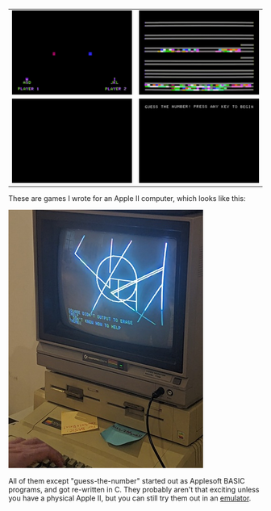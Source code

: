 |   |   |
|---|---|
|![snake](readme-gifs/snake.gif) | ![sokoban](readme-gifs/sokoban.gif)|
|![ghosts](readme-gifs/ghosts.gif) | ![number](readme-gifs/number.gif)|

These are games I wrote for an Apple II computer, which looks like this:

![apple-ii](readme-gifs/apple-ii.jpg)

All of them except "guess-the-number" started out as Applesoft BASIC programs, and got re-written in C. They probably aren't that exciting unless you have a physical Apple II, but you can still try them out in an [emulator](https://www.scullinsteel.com/apple/e).
